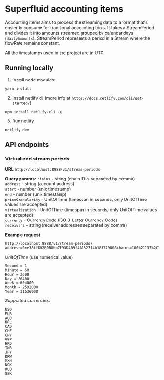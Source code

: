 # Superfluid accounting items

Accounting items aims to process the streaming data to a format that's easier to consume for traditional accounting tools. It takes a StreamPeriod and divides it into amounts streamed grouped by calendar days (`dailyAmounts`). StreamPeriod represents a period in a Stream where the flowRate remains constant.

All the timestamps used in the project are in UTC.


## Running locally

1) Install node modules:
```
yarn install
```

2) Install netlify cli (more info at `https://docs.netlify.com/cli/get-started/`)
```
npm install netlify-cli -g

```

3) Run netlify
```
netlify dev
```

## API endpoints

### Virtualized stream periods

**URL**
`http://localhost:8888/v1/stream-periods`

**Query params:**
`chains` - string (chain ID-s separated by comma) <br />
`address` - string (account address) <br />
`start` - number (unix timestamp) <br />
`end` - number (unix timestamp) <br />
`priceGranularity` - UnitOfTime (timespan in seconds, only UnitOfTime values are accepted) <br />
`virtualization` - UnitOfTime (timespan in seconds, only UnitOfTime values are accepted) <br />
`currency` - CurrencyCode (ISO 3-Letter Currency Code) <br />
`receivers` - string (receiver addresses separated by comma) <br />

**Example request**
```
http://localhost:8888/v1/stream-periods?address=0xe38ffDD2B0B8bb7E93D409f4A282714b18B77980&chains=100%2C137%2C10%2C42161%2C43114%2C56&start=1638309600&end=1669845599&priceGranularity=86400&virtualization=2592000&currency=USD&receivers=0x7BDa037dFdf9CD9Ad261D27f489924aebbcE71Ac%2C0x7269B0c7C831598465a9EB17F6c5a03331353dAF
```

*UnitOfTime* (use numerical value)
```
Second = 1
Minute = 60
Hour = 3600
Day = 86400
Week = 604800
Month = 2592000
Year = 31536000
```

*Supported currencies:*
```
USD
EUR
AUD
BRL
CAD
CHF
CNY
GBP
HKD
INR
JPY
KRW
MXN
NOK
RUB
SEK
```